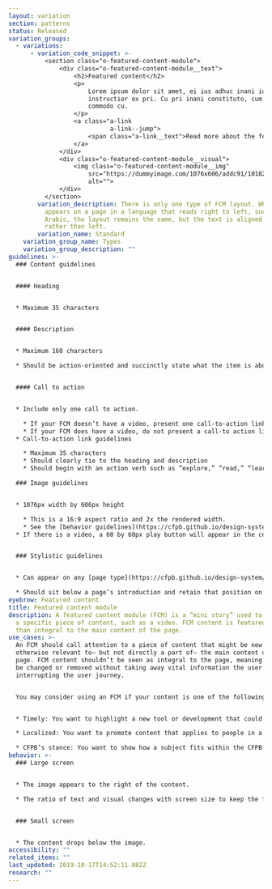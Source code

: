 ```yaml
---
layout: variation
section: patterns
status: Released
variation_groups:
  - variations:
      - variation_code_snippet: >-
          <section class="o-featured-content-module">
              <div class="o-featured-content-module__text">
                  <h2>Featured content</h2>
                  <p>
                      Lorem ipsum dolor sit amet, ei ius adhuc inani iudico, labitur
                      instructior ex pri. Cu pri inani constituto, cum aeque noster
                      commodo cu.
                  </p>
                  <a class="a-link
                            a-link--jump">
                      <span class="a-link__text">Read more about the feature</span>
                  </a>
              </div>
              <div class="o-featured-content-module__visual">
                  <img class="o-featured-content-module__img"
                      src="https://dummyimage.com/1076x606/addc91/101820"
                      alt="">
              </div>
          </section>
        variation_description: There is only one type of FCM layout. When the pattern
          appears on a page in a language that reads right to left, such as
          Arabic, the layout remains the same, but the text is aligned right
          rather than left.
        variation_name: Standard
    variation_group_name: Types
    variation_group_description: ""
guidelines: >-
  ### Content guidelines 


  #### Heading 


  * Maximum 35 characters


  #### Description 


  * Maximum 160 characters

  * Should be action-oriented and succinctly state what the item is about and how it relates to the main content of the page 


  #### Call to action 


  * Include only one call to action. 

    * If your FCM doesn’t have a video, present one call-to-action link.  
    * If your FCM does have a video, do not present a call-to action link. The desired action is for the user to play the video, so the play button serves as a visual call-to-action.  
  * Call-to-action link guidelines 

    * Maximum 35 characters
    * Should clearly tie to the heading and description 
    * Should begin with an action verb such as “explore,” “read,” “learn,” or “discover”  

  ### Image guidelines 


  * 1076px width by 606px height 

    * This is a 16:9 aspect ratio and 2x the rendered width.   
    * See the [behavior guidelines](https://cfpb.github.io/design-system/patterns/featured-content-module#behavior) below regarding how the image will crop as the browser width changes.   
  * If there is a video, a 60 by 60px play button will appear in the center of the image. Make sure the image’s subject is not obscured by the play button, particularly ensuring that no faces are covered by the button.


  ### Stylistic guidelines


  * Can appear on any [page type](https://cfpb.github.io/design-system/pages/) 

  * Should sit below a page’s introduction and retain that position on all screen sizes  
eyebrow: Featured content
title: Featured content module
description: A featured content module (FCM) is a “mini story” used to highlight
  a specific piece of content, such as a video. FCM content is featured rather
  than integral to the main content of the page.
use_cases: >-
  An FCM should call attention to a piece of content that might be new or
  otherwise relevant to— but not directly a part of— the main content on the
  page. FCM content shouldn’t be seen as integral to the page, meaning it could
  be changed or removed without taking away vital information the user needs or
  interrupting the user journey.  


  You may consider using an FCM if your content is one of the following. 


  * Timely: You want to highlight a new tool or development that could be impactful to visitors. Keep in mind that, when the content becomes dated and you remove it from the FCM, you must ensure you’re not removing the only way users can navigate to it. Be sure to plan a permanent home for the content. 

  * Localized: You want to promote content that applies to people in a specific geographic area. An FCM provides emphasis and placement that will help ensure that specific audience sees the content. When the content is removed, it won’t disrupt the main user flow of the page.  

  * CFPB’s stance: You want to show how a subject fits within the CFPB’s areas of expertise and what the CFPB’s stance is on it.
behavior: >-
  ### Large screen 


  * The image appears to the right of the content.  

  * The ratio of text and visual changes with screen size to keep the full height of the image visible. As available width dips below the maximum page width, the text area shrinks in width while the visual maintains a fixed width of 270px. That means that the height and aspect ratio of the visual will change as the screen shrinks, and the image will be cropped between 16% and 29% from each side. 


  ### Small screen 


  * The content drops below the image.
accessibility: ""
related_items: ""
last_updated: 2019-10-17T14:52:11.082Z
research: ""
---
```

